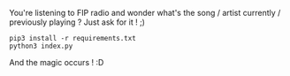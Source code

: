 
You're listening to FIP radio and wonder what's the song / artist currently / previously playing ? 
Just ask for it ! ;) 

```
pip3 install -r requirements.txt
python3 index.py
```

And the magic occurs ! :D
